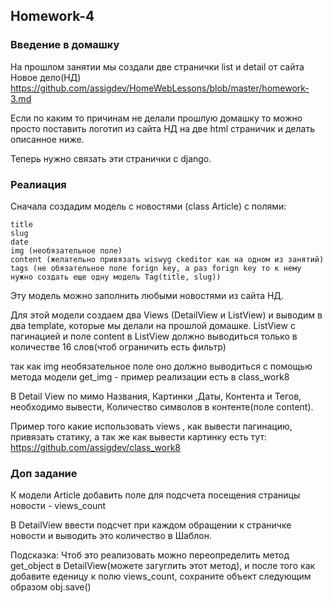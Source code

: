 ## Homework-4

### Введение в домашку

На прошлом занятии мы создали две странички list и detail от сайта Новое дело(НД)
https://github.com/assigdev/HomeWebLessons/blob/master/homework-3.md

Если по каким то причинам не делали прошлую домашку то можно просто поставить логотип из сайта НД на две html страничик
и делать описанное ниже. 


Теперь нужно связать эти странички с django. 


### Реалиация

Сначала создадим модель с новостями (class Article) c полями:
  
    title
    slug
    date
    img (необязательное поле)
    content (желательно привязать wiswyg ckeditor как на одном из занятий)
    tags (не обязательное поле forign key, а раз forign key то к нему нужно создать еще одну модель Tag(title, slug))
    

Эту модель можно заполнить любыми новостями из сайта НД.

Для этой модели создаем два Views (DetailView и ListView) и выводим в два template, которые мы делали на прошлой домашке.
ListView с пагинацией и поле content в ListView должно выводиться только в количестве 16 слов(чтоб ограничить есть фильтр)

так как img необязательное поле оно должно выводиться с помощью метода модели get_img - пример реализации есть в class_work8

В Detail View по мимо Названия, Картинки ,Даты, Контента и Тегов, необходимо вывести, Количество символов в контенте(поле content). 

Пример того какие использовать views , как вывести пагинацию,  привязать статику, а так же как вывести картинку есть тут:
https://github.com/assigdev/class_work8



### Доп задание
К модели Article добавить поле для подсчета посещения страницы новости - views_count

В DetailView ввести подсчет при каждом обращении к страничке новости и выводить это количество в Шаблон.

Подсказка: Чтоб это реализовать можно переопределить метод get_object  в DetailView(можете загуглить этот метод), и после того как добавите еденицу к полю
views_count, сохраните объект следующим образом obj.save()

